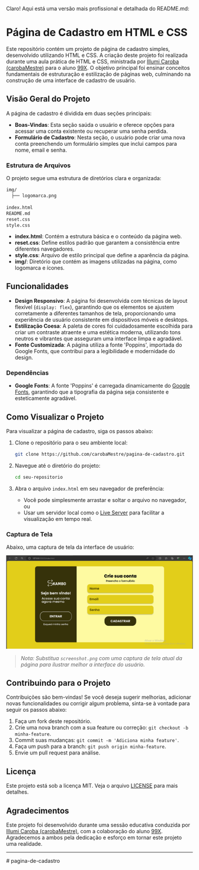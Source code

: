 Claro! Aqui está uma versão mais profissional e detalhada do README.md:
# Página de Cadastro em HTML e CSS

Este repositório contém um projeto de página de cadastro simples, desenvolvido utilizando HTML e CSS. A criação deste projeto foi realizada durante uma aula prática de HTML e CSS, ministrada por [Illumi Caroba (carobaMestre)](https://github.com/carobaMestre) para o aluno [99X](https://github.com/99X123). O objetivo principal foi ensinar conceitos fundamentais de estruturação e estilização de páginas web, culminando na construção de uma interface de cadastro de usuário.

## Visão Geral do Projeto

A página de cadastro é dividida em duas seções principais:

- **Boas-Vindas**: Esta seção saúda o usuário e oferece opções para acessar uma conta existente ou recuperar uma senha perdida.
- **Formulário de Cadastro**: Nesta seção, o usuário pode criar uma nova conta preenchendo um formulário simples que inclui campos para nome, email e senha.

### Estrutura de Arquivos

O projeto segue uma estrutura de diretórios clara e organizada:

```
img/
  ├── logomarca.png

index.html
README.md
reset.css
style.css
```

- **index.html**: Contém a estrutura básica e o conteúdo da página web.
- **reset.css**: Define estilos padrão que garantem a consistência entre diferentes navegadores.
- **style.css**: Arquivo de estilo principal que define a aparência da página.
- **img/**: Diretório que contém as imagens utilizadas na página, como logomarca e ícones.

## Funcionalidades

- **Design Responsivo**: A página foi desenvolvida com técnicas de layout flexível (`display: flex`), garantindo que os elementos se ajustem corretamente a diferentes tamanhos de tela, proporcionando uma experiência de usuário consistente em dispositivos móveis e desktops.
- **Estilização Coesa**: A paleta de cores foi cuidadosamente escolhida para criar um contraste atraente e uma estética moderna, utilizando tons neutros e vibrantes que asseguram uma interface limpa e agradável.
- **Fonte Customizada**: A página utiliza a fonte 'Poppins', importada do Google Fonts, que contribui para a legibilidade e modernidade do design.

### Dependências

- **Google Fonts**: A fonte 'Poppins' é carregada dinamicamente do [Google Fonts](https://fonts.google.com/), garantindo que a tipografia da página seja consistente e esteticamente agradável.

## Como Visualizar o Projeto

Para visualizar a página de cadastro, siga os passos abaixo:

1. Clone o repositório para o seu ambiente local:
   ```bash
   git clone https://github.com/carobaMestre/pagina-de-cadastro.git
   ```

2. Navegue até o diretório do projeto:
   ```bash
   cd seu-repositorio
   ```

3. Abra o arquivo `index.html` em seu navegador de preferência:
   - Você pode simplesmente arrastar e soltar o arquivo no navegador, ou
   - Usar um servidor local como o [Live Server](https://marketplace.visualstudio.com/items?itemName=ritwickdey.LiveServer) para facilitar a visualização em tempo real.

### Captura de Tela

Abaixo, uma captura de tela da interface de usuário:

![Captura de Tela](./img/screenshot.png)

> *Nota: Substitua `screenshot.png` com uma captura de tela atual da página para ilustrar melhor a interface do usuário.*

## Contribuindo para o Projeto

Contribuições são bem-vindas! Se você deseja sugerir melhorias, adicionar novas funcionalidades ou corrigir algum problema, sinta-se à vontade para seguir os passos abaixo:

1. Faça um fork deste repositório.
2. Crie uma nova branch com a sua feature ou correção: `git checkout -b minha-feature`.
3. Commit suas mudanças: `git commit -m 'Adiciona minha feature'`.
4. Faça um push para a branch: `git push origin minha-feature`.
5. Envie um pull request para análise.

## Licença

Este projeto está sob a licença MIT. Veja o arquivo [LICENSE](LICENSE) para mais detalhes.

## Agradecimentos

Este projeto foi desenvolvido durante uma sessão educativa conduzida por [Illumi Caroba (carobaMestre)](https://github.com/carobaMestre), com a colaboração do aluno [99X](https://github.com/99X123). Agradecemos a ambos pela dedicação e esforço em tornar este projeto uma realidade.

---
#   p a g i n a - d e - c a d a s t r o 
 
 